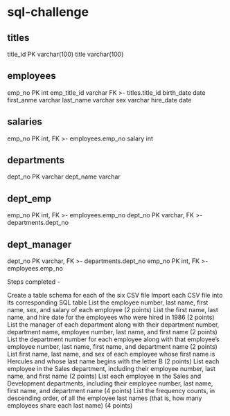 # sql-challenge

titles
-
title_id PK varchar(100)
title varchar(100)


employees
-
emp_no PK int
emp_title_id varchar FK >- titles.title_id
birth_date date
first_anme varchar
last_name varchar
sex varchar
hire_date date



salaries
----
emp_no PK int, FK >- employees.emp_no
salary int



departments
----
dept_no PK varchar
dept_name varchar


dept_emp
---
emp_no PK int, FK >- employees.emp_no
dept_no PK varchar, FK >- departments.dept_no

dept_manager
---
dept_no PK varchar, FK >- departments.dept_no
emp_no PK int, FK >- employees.emp_no

Steps completed -

Create a table schema for each of the six CSV file
Import each CSV file into its corresponding SQL table
List the employee number, last name, first name, sex, and salary of each employee (2 points)
List the first name, last name, and hire date for the employees who were hired in 1986 (2 points)
List the manager of each department along with their department number, department name, employee number, last name, and first name (2 points)
List the department number for each employee along with that employee’s employee number, last name, first name, and department name (2 points)
List first name, last name, and sex of each employee whose first name is Hercules and whose last name begins with the letter B (2 points)
List each employee in the Sales department, including their employee number, last name, and first name (2 points)
List each employee in the Sales and Development departments, including their employee number, last name, first name, and department name (4 points)
List the frequency counts, in descending order, of all the employee last names (that is, how many employees share each last name) (4 points)